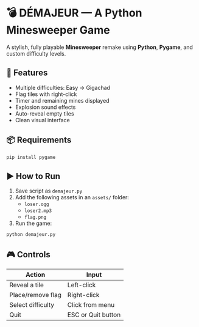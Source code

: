 # 💣 DÉMAJEUR — A Python Minesweeper Game

A stylish, fully playable **Minesweeper** remake using **Python**, **Pygame**, and custom difficulty levels.

## 🧩 Features

- Multiple difficulties: Easy → Gigachad
- Flag tiles with right-click
- Timer and remaining mines displayed
- Explosion sound effects
- Auto-reveal empty tiles
- Clean visual interface

## 📦 Requirements

```bash
pip install pygame
```

## ▶️ How to Run

1. Save script as `demajeur.py`
2. Add the following assets in an `assets/` folder:
   - `loser.ogg`
   - `loser2.mp3`
   - `flag.png`
3. Run the game:
```bash
python demajeur.py
```

## 🎮 Controls

| Action            | Input              |
|-------------------|--------------------|
| Reveal a tile     | Left-click         |
| Place/remove flag | Right-click        |
| Select difficulty | Click from menu    |
| Quit              | ESC or Quit button |
